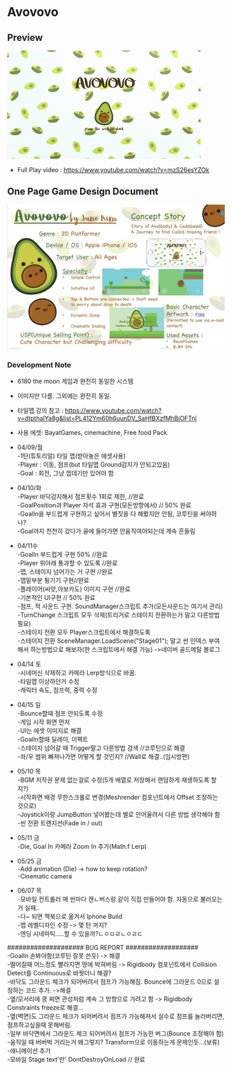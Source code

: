 # Avovovo  


## Preview  
![Preview](Avovovo.gif)
* Full Play video : https://www.youtube.com/watch?v=mzS26esYZOk  



## One Page Game Design Document  
<img src="AvovovoGDD.jpg" width="800">

### Development Note 
* 6180 the moon 게임과 완전히 동일한 시스템  
* 이미지만 다름. 그외에는 완전히 동일. 
* 타일맵 강의 참고 : https://www.youtube.com/watch?v=dtpthaIYa8g&list=PL412Ym60h6uunDV_SaHfBXzfMhBjOFTnj  

* 사용 에셋: BayatGames, cinemachine, Free food Pack  
 
* 04/09/월   
 -1탄(튜토리얼) 타일 맵(받아놓은 에셋사용)  
 -Player : 이동, 점프(but 타일맵 Ground감지가 안되고있음)   
 -Goal : 회전, 그냥 껍데기만 있어야 함  

* 04/10/화  
 -Player 바닥감지해서 점프횟수 1회로 제한, //완료  
 -GoalPosition과 Player 자석 효과 구현(모든방향에서) // 50% 완료  
 -GoalIn을 부드럽게 구현하고 싶어서 별짓을 다 해봤지만 안됨, 코루틴을 써야하나?  
 -Goal까지 천천히 갔다가 골에 들어가면 안움직여야되는데 계속 흔들림  
  
* 04/11수  
 -GoalIn 부드럽게 구현 50% //완료  
 -Player 위아래 통과할 수 있도록 //완료  
 -맵, 스테이지 넘어가는 거 구현 //완료  
 -맵밑부분 튕기기 구현//완료  
 -플레이어(씨앗,아보카도) 이미지 구현 //완료  
 -기본적인 UI구현 // 50% 완료  
 -점프, 적 사운드 구현. SoundManager스크립트 추가(모든사운드는 여기서 관리)  
 -TurnChange 스크립트 모두 삭제(트리거로 스테이지 전환하는거 말고 다른방법 필요)  
 -스테이지 전환 모두 Player스크립트에서 해결하도록  
 -스테이지 전환 SceneManager.LoadScene("Stage01"); 말고 씬 인덱스 부여해서 하는방법으로 해보자(한 스크립트에서 해결 가능)
 ->네이버 골드메탈 블로그    

* 04/14 토  
 -시네머신 삭제하고 카메라 Lerp방식으로 바꿈.  
 -타일맵 이상하던거 수정  
 -캐릭터 속도, 점프력, 중력 수정  
 
* 04/15 일  
 -Bounce할때 점프 안되도록 수정  
 -게임 시작 화면 먼저  
 -UI는 에셋 이미지로 해결  
 -GoalIn할때 딜레이, 이펙트  
 -스테이지 넘어갈 때 Trigger말고 다른방법 검색 //코루틴으로 해결  
 -좌/우 범위 빠져나가면 어떻게 할 것인지? //Wall로 해결..(임시방편)  
  
* 05/10 목  
 -BGM 저작권 문제 없는걸로 수정(5개 배열로 저장해서 랜덤하게 재생하도록 할 지?)  
 -시작화면 배경 무한스크롤로 변경(Meshrender 컴포넌트에서 Offset 조정하는 것으로)  
 -Joystick이랑 JumpButton 넣어봤는데 별로 안어울려서 다른 방법 생각해야 함  
 -씬 전환 트랜지션(Fade in / out)  
 
* 05/11 금  
 -Die, Goal In 카메라 Zoom In 추가(Math.f Lerp)  

* 05/25 금  
 -Add animation (Die) -> how to keep rotation?  
 -Cinematic camera  

* 06/07 목  
 -모바일 컨트롤러 매 씬마다 캔ㄴ버스랑 같이 직접 만들어야 함. 자동으로 불러오는거 실패..  
 -다~ 되면 맥북으로 옮겨서 Iphone Build  
 -맵 레벨디자인 수정 -> 몇 탄 까지?  
 -엔딩 시네마틱.....할 수 있을까?ㄴㅇㅁㄹㄴㅇㄹㄷ  


 ####################  BUG REPORT ###################  
 -GoalIn 손봐야함(코루틴 잘못 쓴듯) -> 해결  
 -떨어질때 어느정도 빨라지면 땅에 박혀버림  -> Rigidbody 컴포넌트에서 Collision Detect를 Continuous로 바꿧더니 해결?  
 -바닥도 그라운드 체크가 되어버려서 점프가 가능해짐. Bounce에 그라운드 0으로 설정하는 코드 추가. ->해결  
 -옆/모서리에 쿵 찌면 관성처럼 계속 그 방향으로 가려고 함 -> Rigidbody Constraints freeze로 해결...  
 -옆(벽면)도 그라운드 체크가 되어버려서 점프가 가능해져서 실수로 점프를 눌러버리면, 점프하고싶을때 못해버림.  
 -일부 바닥면에서 그라운드 체크 되어버려서 점프가 가능한 버그(Bounce 조정해야 함)  
 -움직일 때 버버벅 거리는거 왜그렇지? Transform으로 이동하는게 문제인듯...(보류)   
 -애니메이션 추가  
 -모바일 Stage text'만' DontDestroyOnLoad // 완료   
